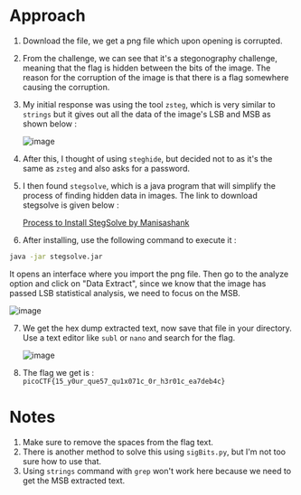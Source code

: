 # Approach

1. Download the file, we get a png file which upon opening is corrupted.
2. From the challenge, we can see that it's a stegonography challenge, meaning that the flag is hidden between the bits of the image. The reason for the corruption of the image is that there is a flag somewhere causing the corruption.
3. My initial response was using the tool `zsteg`, which is very similar to `strings` but it gives out all the data of the image's LSB and MSB as shown below :

   ![image](https://github.com/user-attachments/assets/59c4f1a7-7516-490f-9885-97f1eff7f570)
   
4. After this, I thought of using `steghide`, but decided not to as it's the same as `zsteg` and also asks for a password.
5. I then found `stegsolve`, which is a java program that will simplify the process of finding hidden data in images. The link to download stegsolve is given below :

   [Process to Install StegSolve by Manisashank](https://github.com/manisashank/stegsolve/blob/master/process%20to%20install%20stegsolve)

6. After installing, use the following command to execute it :
   
```bash
java -jar stegsolve.jar
```

It opens an interface where you import the png file. Then go to the analyze option and click on "Data Extract", since we know that the image has passed LSB statistical analysis, we need to focus on the MSB. 

![image](https://github.com/user-attachments/assets/ba34d397-bbb4-48d9-ae14-124bf822ec45)

7. We get the hex dump extracted text, now save that file in your directory. Use a text editor like `subl` or `nano` and search for the flag.

   ![image](https://github.com/user-attachments/assets/465b2a78-09ed-4645-9390-1a4352c0297a)
   

9. The flag we get is :  `picoCTF{15_y0ur_que57_qu1x071c_0r_h3r01c_ea7deb4c}`


# Notes

1. Make sure to remove the spaces from the flag text.
2. There is another method to solve this using `sigBits.py`, but I'm not too sure how to use that.
3. Using `strings` command with `grep` won't work here because we need to get the MSB extracted text.
